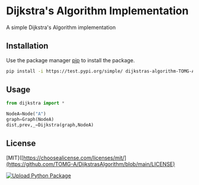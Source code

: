 # Dijkstra's Algorithm Implementation

A simple Dijkstra's Algorithm implementation

## Installation

Use the package manager [pip](https://pip.pypa.io/en/stable/) to install the package.

```bash
pip install -i https://test.pypi.org/simple/ dijkstras-algorithm-TOMG-A
```

## Usage

```python
from dijkstra import *

NodeA=Node("A")
graph=Graph(NodeA)
dist,prev,_=Dijkstra(graph,NodeA)
```

## License

[MIT]([https://choosealicense.com/licenses/mit/](https://github.com/TOMG-A/DijkstrasAlgorithm/blob/main/LICENSE)

[![Upload Python Package](https://github.com/TOMG-A/DijkstrasAlgorithm/actions/workflows/python-publish.yml/badge.svg)](https://github.com/TOMG-A/DijkstrasAlgorithm/actions/workflows/python-publish.yml)
